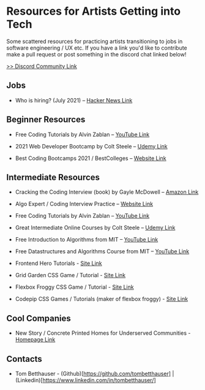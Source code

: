 # Resources for Artists Getting into Tech

Some scattered resources for practicing artists transitioning to jobs in software engineering / UX etc. If you have a link you'd like to contribute make a pull request or post something in the discord chat linked below!

[>> Discord Community Link](https://discord.gg/3vdb6rk24D)

## Jobs

* Who is hiring? (July 2021) – [Hacker News Link](https://news.ycombinator.com/item?id=27699704)

## Beginner Resources

* Free Coding Tutorials by Alvin Zablan – [YouTube Link](https://www.youtube.com/channel/UCilIG8V10ZGXaLHxvEa_UfA/videos)

* 2021 Web Developer Bootcamp by Colt Steele – [Udemy Link](https://www.udemy.com/course/the-web-developer-bootcamp/)

* Best Coding Bootcamps 2021 / BestColleges – [Website Link](https://www.bestcolleges.com/bootcamps/find-bootcamps/best-coding-bootcamps/)


## Intermediate Resources

* Cracking the Coding Interview (book) by Gayle McDowell – [Amazon Link](https://www.amazon.com/Cracking-Coding-Interview-Programming-Questions/dp/0984782850/ref=sr_1_1?crid=2G7K9BD9HSQ1J&dchild=1&keywords=cracking+the+coding+interview&qid=1625180279&sprefix=cracking+the+%2Caps%2C240&sr=8-1)

* Algo Expert / Coding Interview Practice – [Website Link](https://www.algoexpert.io/)

* Free Coding Tutorials by Alvin Zablan – [YouTube Link](https://www.youtube.com/channel/UCilIG8V10ZGXaLHxvEa_UfA/videos)

* Great Intermediate Online Courses by Colt Steele – [Udemy Link](https://www.udemy.com/user/coltsteele/)

* Free Introduction to Algorithms from MIT – [YouTube Link](https://www.youtube.com/playlist?list=PLUl4u3cNGP61Oq3tWYp6V_F-5jb5L2iHb)

* Free Datastructures and Algorithms Course from MIT – [YouTube Link](https://www.youtube.com/playlist?list=PLkToMFwOtNHiJtcBu0piSLKnLVGOF9vaV)

* Frontend Hero Tutorials - [Site Link](https://www.frontendhero.dev/)

* Grid Garden CSS Game / Tutorial - [Site Link](https://cssgridgarden.com/)

* Flexbox Froggy CSS Game / Tutorial - [Site Link](https://flexboxfroggy.com)

* Codepip CSS Games / Tutorials (maker of flexbox froggy) - [Site Link](https://codepip.com/games/)


## Cool Companies

* New Story / Concrete Printed Homes for Underserved Communities - [Homepage Link](https://newstorycharity.org/3d-community/)


## Contacts

* Tom Betthauser - (Github)[https://github.com/tombetthauser] | (Linkedin)[https://www.linkedin.com/in/tombetthauser/]
